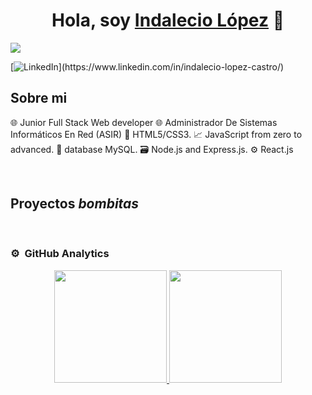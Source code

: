 <div align="center">
<h1 align="center">Hola, soy <a href="https://www.linkedin.com/in/indalecio-lopez-castro/">Indalecio López</a> 👋</h1>
</div>
<img src="https://c4.wallpaperflare.com/wallpaper/632/34/549/technology-monitor-alpha-coders-binary-wallpaper-preview.jpg">

[![LinkedIn]([https://www.google.com/url?sa=i&url=https%3A%2F%2Fes.m.wikipedia.org%2Fwiki%2FArchivo%3ALinkedIn_Logo.svg&psig=AOvVaw3Z4qUHFUC2GleLG6cfPRoN&ust=1709903910457000&source=images&cd=vfe&opi=89978449&ved=0CBIQjRxqFwoTCJDo2cue4oQDFQAAAAAdAAAAABAE](https://upload.wikimedia.org/wikipedia/commons/0/01/LinkedIn_Logo.svg))](https://www.linkedin.com/in/indalecio-lopez-castro/)

## Sobre mi

🌐 Junior Full Stack Web developer
🌐 Administrador De Sistemas Informáticos En Red (ASIR)
📖 HTML5/CSS3.⁣
📈 JavaScript from zero to advanced.⁣
📝 database MySQL.⁣
🗃 Node.js and Express.js.⁣
⚙ React.js

<br>

## Proyectos *bombitas*

</div>
<br>

### ⚙️ &nbsp;GitHub Analytics

<p align="center">
<a href="https://github.com/ArisGuimera">
  <img height="180em" src="https://github-readme-stats-eight-theta.vercel.app/api?username=ArisGuimera&show_icons=true&theme=algolia&include_all_commits=true&count_private=true"/>
  <img height="180em" src="https://github-readme-stats-eight-theta.vercel.app/api/top-langs/?username=ArisGuimera&layout=compact&langs_count=8&theme=algolia"/>
</a>
</p>
